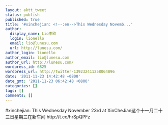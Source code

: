 ```yaml
---
layout: aktt_tweet
status: publish
published: true
title: '#xinchejian: <!--:en-->This Wednesday Novemb...'
author:
  display_name: Lio李欧
  login: lionello
  email: lio@lunesu.com
  url: http://lunesu.com/
author_login: lionello
author_email: lio@lunesu.com
author_url: http://lunesu.com/
wordpress_id: 6825
wordpress_url: http://twitter-139232411258064896
date: '2011-11-23 14:42:48 +0800'
date_gmt: '2011-11-23 06:42:48 +0800'
categories: []
tags: []
comments: []
---
```

<p>#xinchejian: <!--:en-->This Wednesday November 23rd at XinCheJian<!--:--><!--:zh-->这个十一月二十三日星期三在新车间<!--:--> http:&#47;&#47;t.co&#47;hrSpQPFz</p>
